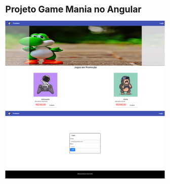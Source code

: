 # Projeto Game Mania no Angular
![homepage do site](https://github.com/Cecilia-Ribeiro/game-mania-angular/blob/main/src/assets/img/Site.png)
![página de login](https://github.com/Cecilia-Ribeiro/game-mania-angular/blob/main/src/assets/img/site2.png)
